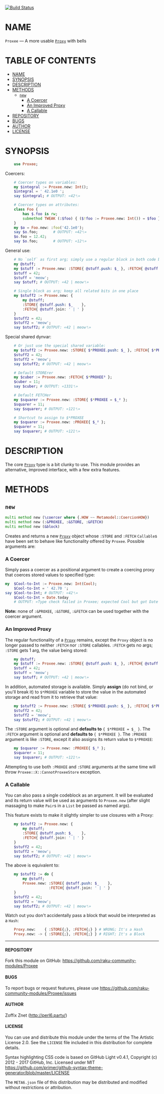 [![Build Status](https://travis-ci.org/zoffixznet/perl6-Proxee.svg)](https://travis-ci.org/zoffixznet/perl6-Proxee)

# NAME

`Proxee` — A more usable [`Proxy`](https://docs.perl6.org/type/Proxy) with bells

# TABLE OF CONTENTS
- [NAME](#name)
- [SYNOPSIS](#synopsis)
- [DESCRIPTION](#description)
- [METHODS](#methods)
    - [`new`](#new)
        - [A Coercer](#a-coercer)
        - [An Improved Proxy](#an-improved-proxy)
        - [A Callable](#a-callable)
- [REPOSITORY](#repository)
- [BUGS](#bugs)
- [AUTHOR](#author)
- [LICENSE](#license)

# SYNOPSIS

```raku
    use Proxee;
```

Coercers:

```raku
    # Coercer types on variables:
    my $integral := Proxee.new: Int();
    $integral = ' 42.1e0 ';
    say $integral; # OUTPUT: «42␤»

    # Coercer types on attributes:
    class Foo {
        has $.foo is rw;
        submethod TWEAK (:$foo) { ($!foo := Proxee.new: Int()) = $foo }
    }
    my $o = Foo.new: :foo('42.1e0');
    say $o.foo;       # OUTPUT: «42␤»
    $o.foo = 12.42;
    say $o.foo;       # OUTPUT: «12␤»
```

General use:

```raku
    # No `self` as first arg; simply use a regular block in both code blocks:
    my @stuff;
    my $stuff := Proxee.new: :STORE{ @stuff.push: $_ }, :FETCH{ @stuff.join: ' | ' }
    $stuff = 42;
    $stuff = 'meow';
    say $stuff; # OUTPUT: «42 | meow␤»

    # Single block as arg; keep all related bits in one place
    my $stuff2 := Proxee.new: {
        my @stuff;
        :STORE{ @stuff.push: $_    },
        :FETCH{ @stuff.join: ' | ' }
    }
    $stuff2 = 42;
    $stuff2 = 'meow';
    say $stuff2; # OUTPUT: «42 | meow␤»
```

Special shared dynvar:

```raku
    # Or just use the special shared variable:
    my $stuff2 := Proxee.new: :STORE{ $*PROXEE.push: $_ }, :FETCH{ $*PROXEE.join: ' | ' }
    $stuff2 = 42;
    $stuff2 = 'meow';
    say $stuff2; # OUTPUT: «42 | meow␤»

    # Default STORErer
    my $cuber := Proxee.new: :FETCH{ $*PROXEE³ };
    $cuber = 11;
    say $cuber; # OUTPUT: «1331␤»

    # Default FETCHer
    my $squarer := Proxee.new: :STORE{ $*PROXEE = $_² };
    $squarer = 11;
    say $squarer; # OUTPUT: «121␤»

    # Shortcut to assign to $*PROXEE
    my $squarer := Proxee.new: :PROXEE{ $_² };
    $squarer = 11;
    say $squarer; # OUTPUT: «121␤»
```

# DESCRIPTION

The core [`Proxy`](https://docs.raku.org/type/Proxy) type is a bit clunky to use. This module
provides an alternative, improved interface, with a few extra features.

# METHODS

## `new`

```raku
multi method new (\coercer where {.HOW ~~ Metamodel::CoercionHOW})
multi method new (:&PROXEE, :&STORE, :&FETCH)
multi method new (&block)
```

Creates and returns a new [`Proxy`](https://docs.perl6.org/type/Proxy) object
whose `:STORE` and `:FETCH` `Callable`s have been set to behave like
functionality offered by `Proxee`. Possible arguments are:

### A Coercer

Simply pass a coercer as a positional argument to create a coercing proxy that
coerces stored values to specified type:

```raku
my  $Cool-to-Int := Proxee.new: Int(Cool);
    $Cool-to-Int = ' 42.70 ';
say $Cool-to-Int; # OUTPUT: «42␤»
    $Cool-to-Int = Date.today
    # OUTPUT: «Type check failed in Proxee; expected Cool but got Date (Date)␤»
```

**Note:** none of `:&PROXEE`, `:&STORE`, `:&FETCH` can be used together
with the coercer argument.

### An Improved Proxy

The regular functionality of a [`Proxy`](https://docs.perl6.org/type/Proxy)
remains, except the `Proxy` object is no longer passed to neither `:FETCH`
nor `:STORE` callables. `:FETCH` gets no args; `:STORE` gets 1 arg, the value
being stored:

```raku
    my @stuff;
    my $stuff := Proxee.new: :STORE{ @stuff.push: $_ }, :FETCH{ @stuff.join: ' | ' }
    $stuff = 42;
    $stuff = 'meow';
    say $stuff; # OUTPUT: «42 | meow␤»
```

In addition, automated storage is available. Simply **assign** (do not bind, or
you'll break it) to `$*PROXEE` variable to store the value in the automated
storage and read from it to retrieve that value:

```raku
    my $stuff2 := Proxee.new: :STORE{ $*PROXEE.push: $_ }, :FETCH{ $*PROXEE.join: ' | ' }
    $stuff2 = 42;
    $stuff2 = 'meow';
    say $stuff2; # OUTPUT: «42 | meow␤»
```

The `:STORE` argument is optional and **defaults to** `{ $*PROXEE = $_ }`.
The `:FETCH` argument is optional and **defaults to** `{ $*PROXEE }`.
The `:PROXEE` argument is like `:STORE`, except it also assigns its return
value to `$*PROXEE`:

```raku
    my $squarer := Proxee.new: :PROXEE{ $_² };
    $squarer = 11;
    say $squarer; # OUTPUT: «121␤»
```

Attempting to use both `:PROXEE` and `:STORE` arguments at the same time
will throw `Proxee::X::CannotProxeeStore` exception.

### A Callable

You can also pass a single codeblock as an argument. It will be evaluated
and its return value will be used as arguments to `Proxee.new` (after slight
massaging to make `Pair`s in a `List` be passed as named args).

This feature exists to make it slightly simpler to use closures with a Proxy:

```raku
    my $stuff2 := Proxee.new: {
        my @stuff;
        :STORE{ @stuff.push: $_    },
        :FETCH{ @stuff.join: ' | ' }
    }
    $stuff2 = 42;
    $stuff2 = 'meow';
    say $stuff2; # OUTPUT: «42 | meow␤»
```

The above is equivalent to:

```raku
    my $stuff2 := do {
        my @stuff;
        Proxee.new: :STORE{ @stuff.push: $_    },
                    :FETCH{ @stuff.join: ' | ' }
    }
    $stuff2 = 42;
    $stuff2 = 'meow';
    say $stuff2; # OUTPUT: «42 | meow␤»
```

Watch out you don't accidentally pass a block that would be interpreted
as a `Hash`:

```raku
    Proxy.new:    { :STORE{;}, :FETCH{;} } # WRONG; It's a Hash
    Proxy.new: -> { :STORE{;}, :FETCH{;} } # RIGHT; It's a Block
```

----

#### REPOSITORY

Fork this module on GitHub:
https://github.com/raku-community-modules/Proxee

#### BUGS

To report bugs or request features, please use
https://github.com/raku-community-modules/Proxee/issues

#### AUTHOR

Zoffix Znet (http://perl6.party/)

#### LICENSE

You can use and distribute this module under the terms of the
The Artistic License 2.0. See the `LICENSE` file included in this
distribution for complete details.

Syntax highlighting CSS code is based on GitHub Light v0.4.1,
Copyright (c) 2012 - 2017 GitHub, Inc. Licensed under MIT
https://github.com/primer/github-syntax-theme-generator/blob/master/LICENSE

The `META6.json` file of this distribution may be distributed and modified
without restrictions or attribution.
